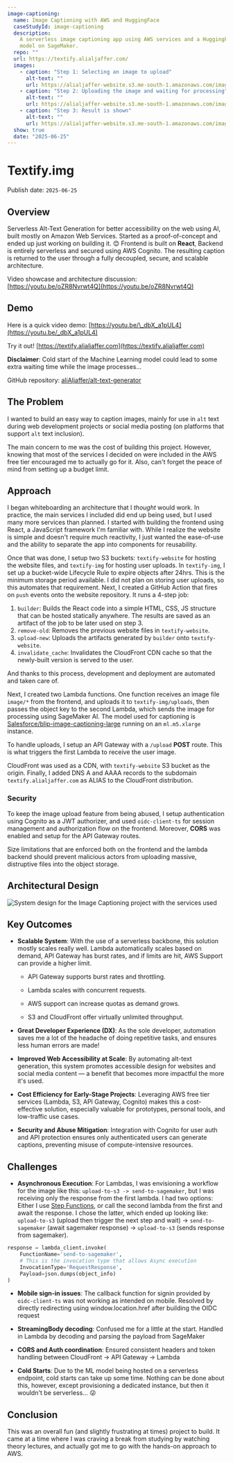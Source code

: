 ```yaml
---
image-captioning:
  name: Image Captioning with AWS and HuggingFace
  caseStudyId: image-captioning
  description:
    A serverless image captioning app using AWS services and a HuggingFace
    model on SageMaker.
  repo: ""
  url: https://textify.alialjaffer.com/
  images:
    - caption: "Step 1: Selecting an image to upload"
      alt-text: ""
      url: https://alialjaffer-website.s3.me-south-1.amazonaws.com/images/image-captioning/photo.png
    - caption: "Step 2: Uploading the image and waiting for processing"
      alt-text: ""
      url: https://alialjaffer-website.s3.me-south-1.amazonaws.com/images/image-captioning/loading.png
    - caption: "Step 3: Result is shown"
      alt-text: ""
      url: https://alialjaffer-website.s3.me-south-1.amazonaws.com/images/image-captioning/result.png
  show: true
  date: "2025-06-25"
---
```


# Textify.img

Publish date: `2025-06-25`

## Overview

Serverless Alt-Text Generation for better accessibility on the web using AI, built mostly on Amazon Web Services. Started as a proof-of-concept and ended up just working on building it. 😊 Frontend is built on **React**, Backend is entirely serverless and secured using AWS Cognito. The resulting caption is returned to the user through a fully decoupled, secure, and scalable architecture.

Video showcase and architecture discussion: [https://youtu.be/oZR8Nvrwt4Q](https://youtu.be/oZR8Nvrwt4Q)

## Demo

Here is a quick video demo: [https://youtu.be/\_dbX_a1pUL4](https://youtu.be/_dbX_a1pUL4)

Try it out! [https://textify.alialjaffer.com](https://textify.alialjaffer.com)

**Disclaimer**: Cold start of the Machine Learning model could lead to some extra waiting time while the image processes...

GitHub repository: [aliAljaffer/alt-text-generator](https://github.com/aliAljaffer/alt-text-generator)

## The Problem

I wanted to build an easy way to caption images, mainly for use in `alt` text during web development projects or social media posting (on platforms that support `alt` text inclusion).

The main concern to me was the cost of building this project. However, knowing that most of the services I decided on were included in the AWS free tier encouraged me to actually go for it. Also, can't forget the peace of mind from setting up a budget limit.

## Approach

I began whiteboarding an architecture that I _thought_ would work. In practice, the main services I included did end up being used, but I used many more services than planned. I started with building the frontend using React, a JavaScript framework I'm familiar with. While I realize the website is simple and doesn't require much reactivity, I just wanted the ease-of-use and the ability to separate the app into components for reusability.

Once that was done, I setup two S3 buckets: `textify-website` for hosting the website files, and `textify-img` for hosting user uploads. In `textify-img`, I set up a bucket-wide Lifecycle Rule to expire objects after 24hrs. This is the minimum storage period available. I did not plan on storing user uploads, so this automates that requirement. Next, I created a GitHub Action that fires on `push` events onto the website repository. It runs a 4-step job:

1. `builder`: Builds the React code into a simple HTML, CSS, JS structure that can be hosted statically anywhere. The results are saved as an artifact of the job to be later used on step 3.
2. `remove-old`: Removes the previous website files in `textify-website`.
3. `upload-new`: Uploads the artifacts generated by `builder` onto `textify-website`.
4. `invalidate_cache`: Invalidates the CloudFront CDN cache so that the newly-built version is served to the user.

And thanks to this process, development and deployment are automated and taken care of.

Next, I created two Lambda functions. One function receives an image file `image/*` from the frontend, and uploads it to `textify-img/uploads`, then passes the object key to the second Lambda, which sends the image for processing using SageMaker AI. The model used for captioning is [Salesforce/blip-image-captioning-large](https://huggingface.co/Salesforce/blip-image-captioning-large) running on an `ml.m5.xlarge` instance.

To handle uploads, I setup an API Gateway with a `/upload` **POST** route. This is what triggers the first Lambda to receive the user image.

CloudFront was used as a CDN, with `textify-website` S3 bucket as the origin. Finally, I added DNS A and AAAA records to the subdomain `textify.alialjaffer.com` as ALIAS to the CloudFront distribution.

### Security

To keep the image upload feature from being abused, I setup authentication using Cognito as a JWT authorizer, and used `oidc-client-ts` for session management and authorization flow on the frontend. Moreover, **CORS** was enabled and setup for the API Gateway routes.

Size limitations that are enforced both on the frontend and the lambda backend should prevent malicious actors from uploading massive, distruptive files into the object storage.

## Architectural Design

![System design for the Image Captioning project with the services used](https://alialjaffer-website.s3.me-south-1.amazonaws.com/images/image-captioning/alt-text-project.png)

## Key Outcomes

- **Scalable System**: With the use of a serverless backbone, this solution mostly scales really well. Lambda automatically scales based on demand, API Gateway has burst rates, and if limits are hit, AWS Support can provide a higher limit.

  - API Gateway supports burst rates and throttling.

  - Lambda scales with concurrent requests.

  - AWS support can increase quotas as demand grows.

  - S3 and CloudFront offer virtually unlimited throughput.

- **Great Developer Experience (DX)**: As the sole developer, automation saves me a lot of the headache of doing repetitive tasks, and ensures less human errors are made!

- **Improved Web Accessibility at Scale**: By automating alt-text generation, this system promotes accessible design for websites and social media content — a benefit that becomes more impactful the more it's used.

- **Cost Efficiency for Early-Stage Projects**: Leveraging AWS free tier services (Lambda, S3, API Gateway, Cognito) makes this a cost-effective solution, especially valuable for prototypes, personal tools, and low-traffic use cases.

- **Security and Abuse Mitigation**: Integration with Cognito for user auth and API protection ensures only authenticated users can generate captions, preventing misuse of compute-intensive resources.

## Challenges

- **Asynchronous Execution**: For Lambdas, I was envisioning a workflow for the image like this: `upload-to-s3 -> send-to-sagemaker`, but I was receiving only the response from the first lambda. I had two options: Either I use [Step Functions](https://aws.amazon.com/step-functions/), or call the second lambda from the first and await the response. I chose the latter, which ended up looking like: `upload-to-s3` (upload then trigger the next step and wait) -> `send-to-sagemaker` (await sagemaker response) -> `upload-to-s3` (sends response from sagemaker).

```python
response = lambda_client.invoke(
    FunctionName='send-to-sagemaker',
    # This is the invocation type that allows Async execution
    InvocationType='RequestResponse',
    Payload=json.dumps(object_info)
)
```

- **Mobile sign-in issues**: The callback function for signin provided by `oidc-client-ts` was not working as intended on mobile. Resolved by directly redirecting using window.location.href after building the OIDC request

- **StreamingBody decoding**: Confused me for a little at the start. Handled in Lambda by decoding and parsing the payload from SageMaker

- **CORS and Auth coordination**: Ensured consistent headers and token handling between CloudFront -> API Gateway -> Lambda

- **Cold Starts**: Due to the ML model being hosted on a serverless endpoint, cold starts can take up some time. Nothing can be done about this, however, except provisioning a dedicated instance, but then it wouldn't be serverless... 😜

## Conclusion

This was an overall fun (and slightly frustrating at times) project to build. It came at a time where I was craving a break from studying by watching theory lectures, and actually got me to go with the hands-on approach to AWS.
